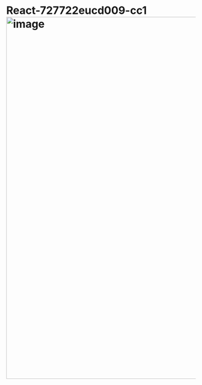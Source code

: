 # React-727722eucd009-cc1<img width="960" alt="image" src="https://github.com/Aswanth2804/React-727722eucd009-cc1/assets/151618718/576cfe85-30a9-4f77-95ea-98ef8c45b67b">
